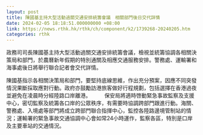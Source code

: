 ```yaml
---
layout: post
title: 陳國基主持大型活動過關交通安排統籌會議　相關部門後日交代詳情
date: 2024-02-05 18:18:51.000000000 +08:00
link: https://news.rthk.hk/rthk/ch/component/k2/1739268-20240205.htm
categories: rthk
---
```


政務司司長陳國基主持大型活動過關交通安排統籌會議，檢視並統籌協調各相關決策局和部門，於農曆新年假期的特別通關及相應交通服務安排。警務處、運輸署和海事處後日將舉行聯合記者會交代詳情。

陳國基指示各相關決策局和部門，要堅持底線思維，作出充分預案，因應不同突發情況果斷採取應對行動。政府亦鼓勵訪港旅客做好行程規劃，包括選擇在香港過夜並避免在凌晨時分經陸路口岸離港。
　　 
保安局將適時啓動緊急事故監察及支援中心，密切監察及統籌各口岸的公眾秩序，有需要時協調跨部門跟進行動。海關、警務處、入境處等部門將成立跨部門聯合指揮中心，監控各陸路邊境管制站的情況；運輸署的緊急事故交通協調中心會如常24小時運作，監察各區，特別是口岸及主要車站的交通情況。
